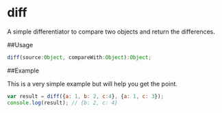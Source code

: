 diff
===

A simple differentiator to compare two objects and return the differences.

##Usage

```js
diff(source:Object, compareWith:Object):Object;
```
##Example

This is a very simple example but will help you get the point.
```js
var result = diff({a: 1, b: 2, c:4}, {a: 1, c: 3});
console.log(result); // {b: 2, c: 4}
```
